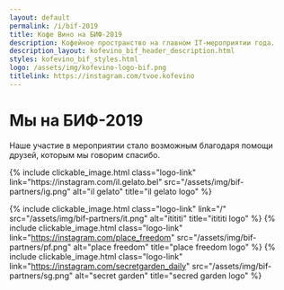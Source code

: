 ```yaml
---
layout: default
permalink: /i/bif-2019
title: Кофе Вино на БИФ-2019
description: Кофейное пространство на главном IT-мероприятии года.
description_layout: kofevino_bif_header_description.html
styles: kofevino_bif_styles.html
logo: /assets/img/kofevino-logo-bif.png
titlelink: https://instagram.com/tvoe.kofevino
---
```



# Мы на БИФ-2019

Наше участие в мероприятии стало возможным благодаря помощи друзей, которым мы
говорим спасибо.

<div class="logo-block">
{% include clickable_image.html
    class="logo-link"
    link="https://instagram.com/il.gelato.bel"
    src="/assets/img/bif-partners/ig.png"
    alt="il gelato"
    title="il gelato logo" %}

{% include clickable_image.html
    class="logo-link"
    link="/"
    src="/assets/img/bif-partners/it.png"
    alt="itititi"
    title="itititi logo" %}
{% include
    clickable_image.html
    class="logo-link"
    link="https://instagram.com/place_freedom"
    src="/assets/img/bif-partners/pf.png"
    alt="place freedom"
    title="place freedom logo" %}
{% include
    clickable_image.html
    class="logo-link"
    link="https://instagram.com/secretgarden_daily"
    src="/assets/img/bif-partners/sg.png"
    alt="secret garden"
    title="secred garden logo" %}
</div>
